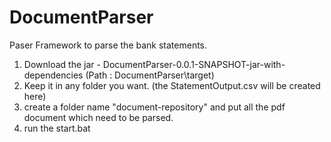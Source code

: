 # DocumentParser
Paser Framework to parse the bank statements.

1. Download the jar - DocumentParser-0.0.1-SNAPSHOT-jar-with-dependencies  (Path : DocumentParser\target)
2. Keep it in any folder you want. (the StatementOutput.csv will be created here)
3. create a folder name "document-repository" and put all the pdf document which need to be parsed.
4. run the start.bat
